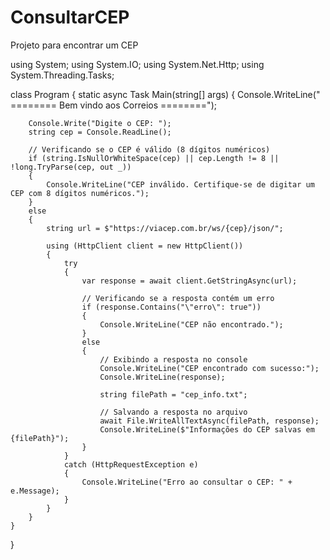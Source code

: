 # ConsultarCEP
Projeto para encontrar um CEP


 
 
 
 
 
 
using System;
using System.IO;
using System.Net.Http;
using System.Threading.Tasks;

class Program
{
    static async Task Main(string[] args)
    {
        Console.WriteLine(" ======== Bem vindo aos Correios ========");

        Console.Write("Digite o CEP: ");
        string cep = Console.ReadLine();

        // Verificando se o CEP é válido (8 dígitos numéricos)
        if (string.IsNullOrWhiteSpace(cep) || cep.Length != 8 || !long.TryParse(cep, out _))
        {
            Console.WriteLine("CEP inválido. Certifique-se de digitar um CEP com 8 dígitos numéricos.");
        }
        else
        {
            string url = $"https://viacep.com.br/ws/{cep}/json/";

            using (HttpClient client = new HttpClient())
            {
                try
                {
                    var response = await client.GetStringAsync(url);

                    // Verificando se a resposta contém um erro
                    if (response.Contains("\"erro\": true"))
                    {
                        Console.WriteLine("CEP não encontrado.");
                    }
                    else
                    {
                        // Exibindo a resposta no console
                        Console.WriteLine("CEP encontrado com sucesso:");
                        Console.WriteLine(response);

                        string filePath = "cep_info.txt";

                        // Salvando a resposta no arquivo
                        await File.WriteAllTextAsync(filePath, response);
                        Console.WriteLine($"Informações do CEP salvas em {filePath}");
                    }
                }
                catch (HttpRequestException e)
                {
                    Console.WriteLine("Erro ao consultar o CEP: " + e.Message);
                }
            }
        }
    }
}
